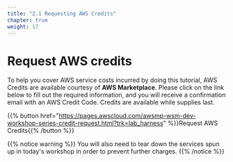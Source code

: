 ```yaml
---
title: "2.1 Requesting AWS Credits"
chapter: true
weight: 17
---
```

# Request AWS credits

To help you cover AWS service costs incurred by doing this tutorial, AWS Credits are available courtesy of **AWS Marketplace**. Please click on the link below to fill out the required information, and you will receive a confirmation email with an AWS Credit Code. Credits are available while supplies last.

{{% button href="https://pages.awscloud.com/awsmp-wsm-dev-workshop-series-credit-request.html?trk=lab_harness" %}}Request AWS Credits{{% /button %}}

{{% notice warning %}}
You will also need to tear down the services spun up in today's workshop in order to prevent further charges.
{{% /notice %}}